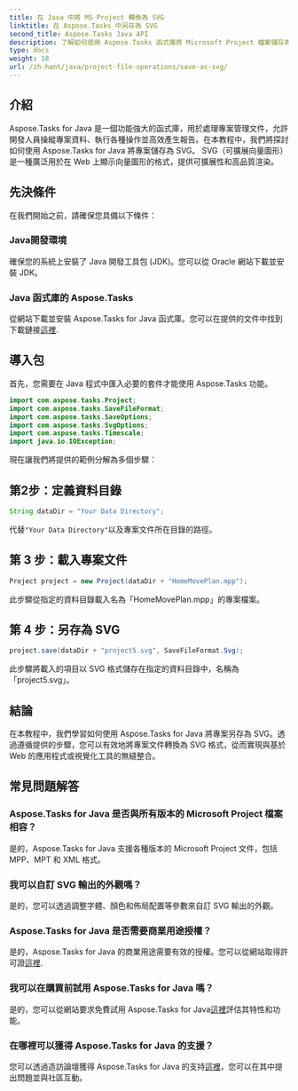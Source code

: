 ```yaml
---
title: 在 Java 中將 MS Project 轉換為 SVG
linktitle: 在 Aspose.Tasks 中另存為 SVG
second_title: Aspose.Tasks Java API
description: 了解如何使用 Aspose.Tasks 函式庫將 Microsoft Project 檔案儲存為 Java 中的 SVG。帶有程式碼範例的分步指南。
type: docs
weight: 18
url: /zh-hant/java/project-file-operations/save-as-svg/
---
```

## 介紹
Aspose.Tasks for Java 是一個功能強大的函式庫，用於處理專案管理文件，允許開發人員操縱專案資料、執行各種操作並高效產生報告。在本教程中，我們將探討如何使用 Aspose.Tasks for Java 將專案儲存為 SVG。 SVG（可擴展向量圖形）是一種廣泛用於在 Web 上顯示向量圖形的格式，提供可擴展性和高品質渲染。
## 先決條件
在我們開始之前，請確保您具備以下條件：
### Java開發環境
確保您的系統上安裝了 Java 開發工具包 (JDK)。您可以從 Oracle 網站下載並安裝 JDK。
### Java 函式庫的 Aspose.Tasks
從網站下載並安裝 Aspose.Tasks for Java 函式庫。您可以在提供的文件中找到下載鏈接[這裡](https://releases.aspose.com/tasks/java/).

## 導入包
首先，您需要在 Java 程式中匯入必要的套件才能使用 Aspose.Tasks 功能。

```java
import com.aspose.tasks.Project;
import com.aspose.tasks.SaveFileFormat;
import com.aspose.tasks.SaveOptions;
import com.aspose.tasks.SvgOptions;
import com.aspose.tasks.Timescale;
import java.io.IOException;
```

現在讓我們將提供的範例分解為多個步驟：
## 第2步：定義資料目錄
```java
String dataDir = "Your Data Directory";
```
代替`"Your Data Directory"`以及專案文件所在目錄的路徑。
## 第 3 步：載入專案文件
```java
Project project = new Project(dataDir + "HomeMovePlan.mpp");
```
此步驟從指定的資料目錄載入名為「HomeMovePlan.mpp」的專案檔案。
## 第 4 步：另存為 SVG
```java
project.save(dataDir + "project5.svg", SaveFileFormat.Svg);
```
此步驟將載入的項目以 SVG 格式儲存在指定的資料目錄中，名稱為「project5.svg」。

## 結論
在本教程中，我們學習如何使用 Aspose.Tasks for Java 將專案另存為 SVG。透過遵循提供的步驟，您可以有效地將專案文件轉換為 SVG 格式，從而實現與基於 Web 的應用程式或視覺化工具的無縫整合。
## 常見問題解答
### Aspose.Tasks for Java 是否與所有版本的 Microsoft Project 檔案相容？
是的，Aspose.Tasks for Java 支援各種版本的 Microsoft Project 文件，包括 MPP、MPT 和 XML 格式。
### 我可以自訂 SVG 輸出的外觀嗎？
是的，您可以透過調整字體、顏色和佈局配置等參數來自訂 SVG 輸出的外觀。
### Aspose.Tasks for Java 是否需要商業用途授權？
是的，Aspose.Tasks for Java 的商業用途需要有效的授權。您可以從網站取得許可證[這裡](https://purchase.aspose.com/temporary-license/).
### 我可以在購買前試用 Aspose.Tasks for Java 嗎？
是的，您可以從網站要求免費試用 Aspose.Tasks for Java[這裡](https://purchase.aspose.com/buy)評估其特性和功能。
### 在哪裡可以獲得 Aspose.Tasks for Java 的支援？
您可以透過造訪論壇獲得 Aspose.Tasks for Java 的支持[這裡](https://forum.aspose.com/c/tasks/15)，您可以在其中提出問題並與社區互動。